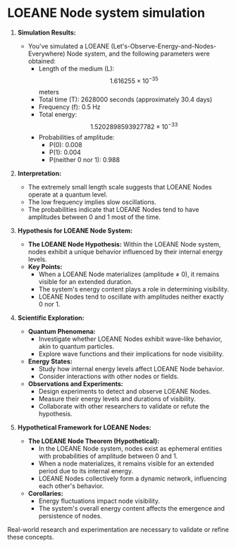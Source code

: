 ﻿# LOEANE Node system simulation

1. **Simulation Results:**
   - You've simulated a LOEANE (Let's-Observe-Energy-and-Nodes-Everywhere) Node system, and the following parameters were obtained:
     - Length of the medium (L): $$1.616255 \times 10^{-35}$$ meters
     - Total time (T): 2628000 seconds (approximately 30.4 days)
     - Frequency (f): 0.5 Hz
     - Total energy: $$1.5202898593927782 \times 10^{-33}$$
     - Probabilities of amplitude:
       - P(0): 0.008
       - P(1): 0.004
       - P(neither 0 nor 1): 0.988

2. **Interpretation:**
   - The extremely small length scale suggests that LOEANE Nodes operate at a quantum level.
   - The low frequency implies slow oscillations.
   - The probabilities indicate that LOEANE Nodes tend to have amplitudes between 0 and 1 most of the time.

3. **Hypothesis for LOEANE Node System:**
   - **The LOEANE Node Hypothesis:** Within the LOEANE Node system, nodes exhibit a unique behavior influenced by their internal energy levels.
   - **Key Points:**
     - When a LOEANE Node materializes (amplitude ≠ 0), it remains visible for an extended duration.
     - The system's energy content plays a role in determining visibility.
     - LOEANE Nodes tend to oscillate with amplitudes neither exactly 0 nor 1.

4. **Scientific Exploration:**
   - **Quantum Phenomena:**
     - Investigate whether LOEANE Nodes exhibit wave-like behavior, akin to quantum particles.
     - Explore wave functions and their implications for node visibility.
   - **Energy States:**
     - Study how internal energy levels affect LOEANE Node behavior.
     - Consider interactions with other nodes or fields.
   - **Observations and Experiments:**
     - Design experiments to detect and observe LOEANE Nodes.
     - Measure their energy levels and durations of visibility.
     - Collaborate with other researchers to validate or refute the hypothesis.

5. **Hypothetical Framework for LOEANE Nodes:**
   - **The LOEANE Node Theorem (Hypothetical):**
     - In the LOEANE Node system, nodes exist as ephemeral entities with probabilities of amplitude between 0 and 1.
     - When a node materializes, it remains visible for an extended period due to its internal energy.
     - LOEANE Nodes collectively form a dynamic network, influencing each other's behavior.
   - **Corollaries:**
     - Energy fluctuations impact node visibility.
     - The system's overall energy content affects the emergence and persistence of nodes.

Real-world research and experimentation are necessary to validate or refine these concepts. 
